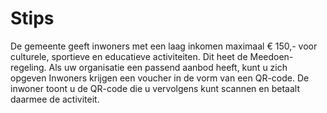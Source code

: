 # Stips

De gemeente geeft inwoners met een laag inkomen maximaal € 150,- voor culturele, sportieve en educatieve activiteiten. Dit heet de Meedoen-regeling. Als uw organisatie een passend aanbod heeft, kunt u zich opgeven
Inwoners krijgen een voucher in de vorm van een QR-code. De inwoner toont u de QR-code die u vervolgens kunt scannen en betaalt daarmee de activiteit.
